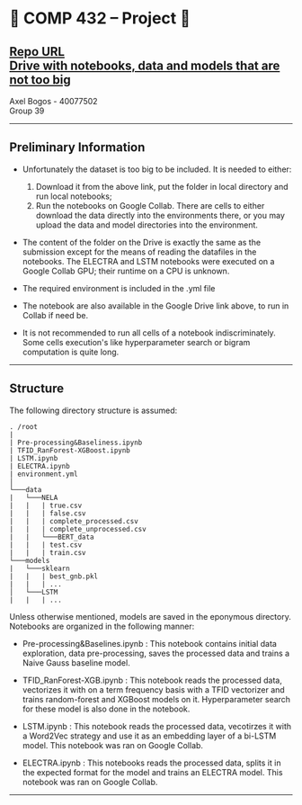 # :beers: COMP 432 – Project :tiger:

[Repo URL](https://github.com/AxelBogos/COMP432_Project) <br>
[Drive  with notebooks, data and models that are not too big](https://drive.google.com/drive/folders/1nTKjXKobiQYIKER-sZe7c9Iv9b9Ns5tH?usp=sharing) <br>
---

Axel Bogos - 40077502 <br>
Group 39 <br>

---

## Preliminary Information

* Unfortunately the dataset is too big to be included. It is needed to either:
    1. Download it from the above link, put the folder in local directory and run local notebooks;
    2. Run the notebooks on Google Collab. There are cells to either download the data directly into the environments there, or you may upload the data and model directories into the environment. 

* The content of the folder on the Drive is exactly the same as the submission except for the means of reading the datafiles in the notebooks. The ELECTRA and LSTM notebooks were executed on a Google Collab GPU; their runtime on a CPU is unknown.  

* The required environment is included in the .yml file 

* The notebook are also available in the Google Drive link above, to run in Collab if need be.

* It is not recommended to run all cells of a notebook indiscriminately. Some cells execution's like hyperparameter search or bigram computation is quite long. 


---

## Structure
The following directory structure is assumed: 
```
. /root
|
| Pre-processing&Baseliness.ipynb
| TFID_RanForest-XGBoost.ipynb
| LSTM.ipynb
| ELECTRA.ipynb
| environment.yml
│
└───data
|   └───NELA
|   |   | true.csv
|   |   | false.csv
|   |   | complete_processed.csv
|   |   | complete_unprocessed.csv
|   |   └───BERT_data
|   |   | test.csv
|   |   | train.csv
└───models
|   └───sklearn
|   |   | best_gnb.pkl
|   |   | ...
│   └───LSTM
|   |   | ...
```
Unless otherwise mentioned, models are saved in the eponymous directory. Notebooks are organized in the following manner:
* Pre-processing&Baselines.ipynb : This notebook contains initial data exploration, data pre-processing, saves the processed data and trains a Naive Gauss baseline model. 

* TFID_RanForest-XGB.ipynb : This notebook reads the processed data, vectorizes it with on a term frequency basis with a TFID vectorizer and trains random-forest and XGBoost models on it. Hyperparameter search for these model is also done in the notebook.

* LSTM.ipynb : This notebook reads the processed data, vecotirzes it with a Word2Vec strategy and use it as an embedding layer of a bi-LSTM model. This notebook was ran on Google Collab.

* ELECTRA.ipynb : This notebooks reads the processed data, splits it in the expected format for the model and trains an ELECTRA model. This notebook was ran on Google Collab.


---
